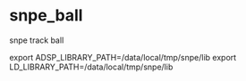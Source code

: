 # snpe_ball
snpe track ball

export ADSP_LIBRARY_PATH=/data/local/tmp/snpe/lib
export LD_LIBRARY_PATH=/data/local/tmp/snpe/lib
